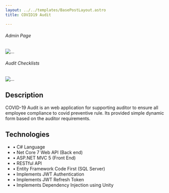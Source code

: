 ```yaml
---
layout: ../../templates/BasePostLayout.astro
title: COVID19 Audit

---
```


<div class="w-75 mx-auto mb-3">
    <h6 class="text-center">Admin Page</h6>
    <img src="/portofolio/assets/audit_home.png" class="d-block w-100" alt="...">
</div>
<div class="w-75 mx-auto mb-3">
    <h6 class="text-center">Audit Checklists</h6>
    <img src="/portofolio/assets/audit_checklist.png" class="d-block w-100" alt="...">
</div>

## Description

COVID-19 Audit is an web application for supporting auditor to ensure all employee compliance to covid preventive rule.
Its provided simple dynamic form based on the auditor requirements.

## Technologies

- • C# Language
- • Net Core 7 Web API (Back end)
- • ASP.NET MVC 5 (Front End)
- • RESTful API
- • Entity Framework Code First (SQL Server)
- • Implements JWT Authentication 
- • Implements JWT Refresh Token 
- • Implements Dependency Injection using Unity
